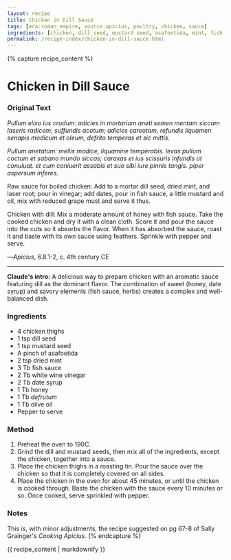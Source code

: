 ```yaml
---
layout: recipe
title: Chicken in Dill Sauce
tags: [era:roman_empire, source:apicius, poultry, chicken, sauce]
ingredients: [chicken, dill seed, mustard seed, asafoetida, mint, fish sauce, white wine vinegar, date syrup, honey, defrutum, olive oil, pepper]
permalink: /recipe-index/chicken-in-dill-sauce.html
---
```


{% capture recipe_content %}
# Chicken in Dill Sauce

### Original Text
*Pullum elixo ius crudum: adicies in mortarium aneti semen mentam siccam laseris radicem; suffundis acetum; adicies careotam, refundis liquamen senapis modicum et oleum, defrito temperas et sic mittis.*

*Pullum anetatum: mellis modice, liquamine temperabis. levas pullum coctum et sabano mundo siccas; caraxas et ius scissuris infundis ut conuiuat. et cum coniuerit assabis et suo sibi iure pinnis tangis. piper aspersum inferes.*

Raw sauce for boiled chicken: Add to a mortar dill seed, dried mint, and laser root; pour in vinegar; add dates, pour in fish sauce, a little mustard and oil, mix with reduced grape must and serve it thus.

Chicken with dill: Mix a moderate amount of honey with fish sauce. Take the cooked chicken and dry it with a clean cloth. Score it and pour the sauce into the cuts so it absorbs the flavor. When it has absorbed the sauce, roast it and baste with its own sauce using feathers. Sprinkle with pepper and serve.

—*Apicius*, 6.8.1-2, c. 4th century CE

___

**Claude's intro:** A delicious way to prepare chicken with an aromatic sauce featuring dill as the dominant flavor. The combination of sweet (honey, date syrup) and savory elements (fish sauce, herbs) creates a complex and well-balanced dish.

### Ingredients
- 4 chicken thighs
- 1 tsp dill seed
- 1 tsp mustard seed
- A pinch of asafoetida
- 2 tsp dried mint
- 3 Tb fish sauce
- 2 Tb white wine vinegar
- 2 Tb date syrup
- 1 Tb honey
- 1 Tb *defrutum*
- 1 Tb olive oil
- Pepper to serve

### Method
1. Preheat the oven to 190C.
2. Grind the dill and mustard seeds, then mix all of the ingredients, except the chicken, together into a sauce.
3. Place the chicken thighs in a roasting tin. Pour the sauce over the chicken so that it is completely covered on all sides.
4. Place the chicken in the oven for about 45 minutes, or until the chicken is cooked through. Baste the chicken with the sauce every 10 minutes or so. Once cooked, serve sprinkled with pepper.

### Notes
This is, with minor adjustments, the recipe suggested on pg 67-8 of Sally Grainger's *Cooking Apicius*.
{% endcapture %}

{{ recipe_content | markdownify }}